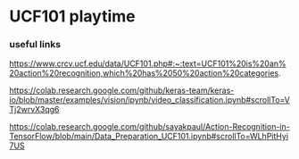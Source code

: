 # UCF101 playtime

### useful links

https://www.crcv.ucf.edu/data/UCF101.php#:~:text=UCF101%20is%20an%20action%20recognition,which%20has%2050%20action%20categories.

https://colab.research.google.com/github/keras-team/keras-io/blob/master/examples/vision/ipynb/video_classification.ipynb#scrollTo=VTj2wrvX3qg6

https://colab.research.google.com/github/sayakpaul/Action-Recognition-in-TensorFlow/blob/main/Data_Preparation_UCF101.ipynb#scrollTo=WLhPitHyi7US